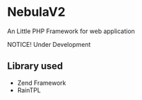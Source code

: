 NebulaV2
========

An Little PHP Framework for web application

NOTICE! Under Development 

<h2>Library used</h2>
<ul>
  <li>Zend Framework</li>
  <li>RainTPL</li>
</ul>
